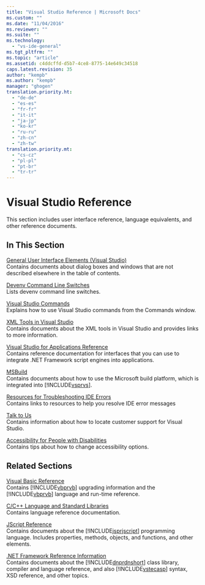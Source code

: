 ```yaml
---
title: "Visual Studio Reference | Microsoft Docs"
ms.custom: ""
ms.date: "11/04/2016"
ms.reviewer: ""
ms.suite: ""
ms.technology: 
  - "vs-ide-general"
ms.tgt_pltfrm: ""
ms.topic: "article"
ms.assetid: c4ddcffd-d5b7-4ce8-8775-14e649c34518
caps.latest.revision: 35
author: "kempb"
ms.author: "kempb"
manager: "ghogen"
translation.priority.ht: 
  - "de-de"
  - "es-es"
  - "fr-fr"
  - "it-it"
  - "ja-jp"
  - "ko-kr"
  - "ru-ru"
  - "zh-cn"
  - "zh-tw"
translation.priority.mt: 
  - "cs-cz"
  - "pl-pl"
  - "pt-br"
  - "tr-tr"
---
```

# Visual Studio Reference
This section includes user interface reference, language equivalents, and other reference documents.  
  
## In This Section  
 [General User Interface Elements (Visual Studio)](../../ide/reference/general-user-interface-elements-visual-studio.md)  
 Contains documents about dialog boxes and windows that are not described elsewhere in the table of contents.  
  
 [Devenv Command Line Switches](../../ide/reference/devenv-command-line-switches.md)  
 Lists devenv command line switches.  
  
 [Visual Studio Commands](../../ide/reference/visual-studio-commands.md)  
 Explains how to use Visual Studio commands from the Commands window.  
  
 [XML Tools in Visual Studio](../../xml-tools/xml-tools-in-visual-studio.md)  
 Contains documents about the XML tools in Visual Studio and provides links to more information.  
  
 [Visual Studio for Applications Reference](../../ide/reference/visual-studio-for-applications-reference.md)  
 Contains reference documentation for interfaces that you can use to integrate .NET Framework script engines into applications.  
  
 [MSBuild](../../msbuild/msbuild1.md)  
 Contains documents about how to use the Microsoft build platform, which is integrated into [!INCLUDE[vsprvs](../../code-quality/includes/vsprvs_md.md)].  
  
 [Resources for Troubleshooting IDE Errors](../../ide/reference/resources-for-troubleshooting-integrated-development-environment-errors.md)  
 Contains links to resources to help you resolve IDE error messages  
  
 [Talk to Us](../../ide/talk-to-us.md)  
 Contains information about how to locate customer support for Visual Studio.  
  
 [Accessibility for People with Disabilities](../../ide/reference/accessibility-for-people-with-disabilities.md)  
 Contains tips about how to change accessibility options.  
  
## Related Sections  
 [Visual Basic Reference](/dotnet/visual-basic/reference/index)  
 Contains [!INCLUDE[vbprvb](../../code-quality/includes/vbprvb_md.md)] upgrading information and the [!INCLUDE[vbprvb](../../code-quality/includes/vbprvb_md.md)] language and run-time reference.  
  
 [C/C++ Language and Standard Libraries](/visual-cpp/cpp/c-cpp-language-and-standard-libraries)  
 Contains language reference documentation.  
  
 [JScript Reference](http://msdn.microsoft.com/en-us/2e47f004-963c-4661-b887-a14e4660aadd)  
 Contains documents about the [!INCLUDE[jsprjscript](../../debugger/debug-interface-access/includes/jsprjscript_md.md)] programming language. Includes properties, methods, objects, and functions, and other elements.  
  
 [.NET Framework Reference Information](/dotnet/visual-basic/reference/net-framework-reference-information)  
 Contains documents about the [!INCLUDE[dnprdnshort](../../code-quality/includes/dnprdnshort_md.md)] class library, compiler and language reference, and also [!INCLUDE[vstecasp](../../code-quality/includes/vstecasp_md.md)] syntax, XSD reference, and other topics.